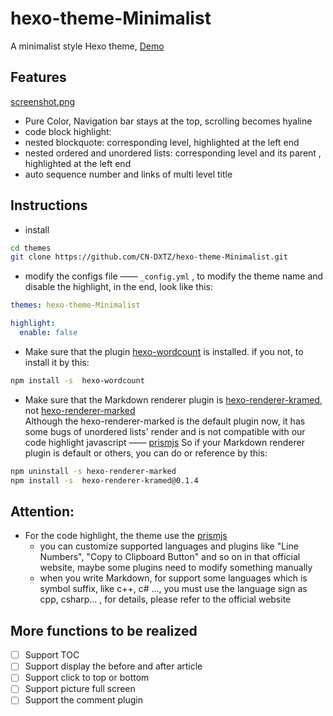 # hexo-theme-Minimalist
A minimalist style Hexo theme, [Demo](http://cn-dxtz.github.io/)

## Features
[screenshot.png](https://raw.githubusercontent.com/CN-DXTZ/hexo-theme-Minimalist/screenshot.png)
- Pure Color, Navigation bar stays at the top, scrolling becomes hyaline
- code block highlight:
- nested blockquote: corresponding level, highlighted at the left end
- nested ordered and unordered lists: corresponding level and its parent , highlighted at the left end
- auto sequence number and links of multi level title

## Instructions
- install

```bash
cd themes
git clone https://github.com/CN-DXTZ/hexo-theme-Minimalist.git
```

- modify the configs file —— `_config.yml` ,  to modify the theme name and disable the highlight, in the end, look like this:

```yaml
themes: hexo-theme-Minimalist

highlight:
  enable: false
```

- Make sure that the plugin [hexo-wordcount](https://github.com/willin/hexo-wordcount) is installed.
  if you not, to install it by this:

```bash
npm install -s  hexo-wordcount
```

- Make sure that the Markdown renderer plugin is [hexo-renderer-kramed](https://github.com/sun11/hexo-renderer-kramed), not [hexo-renderer-marked](https://github.com/hexojs/hexo-renderer-marked)  
  Although the hexo-renderer-marked is the default plugin now, it has some bugs of unordered lists' render and is not compatible with our code highlight javascript —— [prismjs](https://prismjs.com/)
  So if your Markdown renderer plugin is default or others, you can do or reference by this:

```bash
npm uninstall -s hexo-renderer-marked
npm install -s  hexo-renderer-kramed@0.1.4
```

## Attention:
- For the code highlight, the theme use the [prismjs](https://prismjs.com/)
  - you can customize supported languages and plugins like "Line Numbers", "Copy to Clipboard Button" and so on in that official website, maybe some plugins need to modify something manually
  - when you write Markdown, for support some languages which is symbol suffix, like c++, c# ..., you must use the language sign as cpp, csharp... , for details, please refer to the official website

## More functions to be realized
- [ ] Support TOC
- [ ] Support display the before and after article
- [ ] Support click to top or bottom
- [ ] Support picture full screen
- [ ] Support the comment plugin